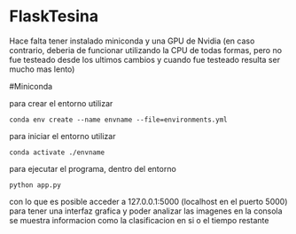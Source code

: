 # FlaskTesina
Hace falta tener instalado miniconda y una GPU de Nvidia (en caso contrario, deberia de funcionar utilizando la CPU de todas formas, pero no fue testeado desde los ultimos cambios y cuando fue testeado resulta ser mucho mas lento)

#Miniconda

para crear el entorno utilizar
```
conda env create --name envname --file=environments.yml
```

para iniciar el entorno utilizar
```
conda activate ./envname
```

para ejecutar el programa, dentro del entorno
```
python app.py
```

con lo que es posible acceder a 127.0.0.1:5000 (localhost en el puerto 5000) para tener una interfaz grafica y poder analizar las imagenes
en la consola se muestra informacion como la clasificacion en si o el tiempo restante
